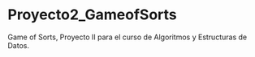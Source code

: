 # Proyecto2_GameofSorts
Game of Sorts, Proyecto II para el curso de Algoritmos y Estructuras de Datos.
